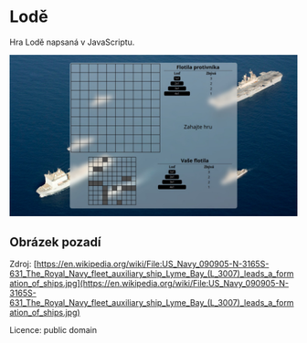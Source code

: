 # Lodě

Hra Lodě napsaná v JavaScriptu.

![Screenshot](img/screenshot.jpg)

## Obrázek pozadí

Zdroj: [https://en.wikipedia.org/wiki/File:US_Navy_090905-N-3165S-631_The_Royal_Navy_fleet_auxiliary_ship_Lyme_Bay_(L_3007)_leads_a_formation_of_ships.jpg](https://en.wikipedia.org/wiki/File:US_Navy_090905-N-3165S-631_The_Royal_Navy_fleet_auxiliary_ship_Lyme_Bay_(L_3007)_leads_a_formation_of_ships.jpg)

Licence: public domain 